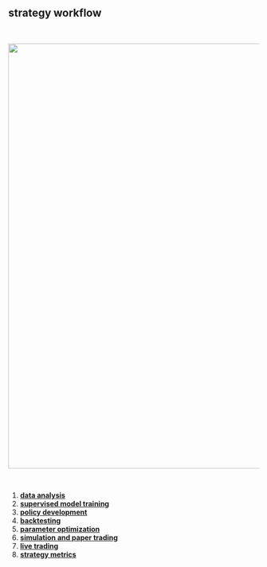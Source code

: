 ## strategy workflow

<br>

<p align="center">
<img width="854"
src="https://user-images.githubusercontent.com/1130416/227752772-5d739fd8-1b5c-4841-a52a-7cda308fc4df.png">
</p>

<br>

1. **[data analysis](data_analysis.md)**
2. **[supervised model training](supervised_learning.md)**
3. **[policy development](policy.md)**
4. **[backtesting](backtesting.md)**
5. **[parameter optimization](optimization.md)**
6. **[simulation and paper trading](paper_trading.md)**
7. **[live trading](live_trading.md)**
8. **[strategy metrics](strategy_metrics.md)**
